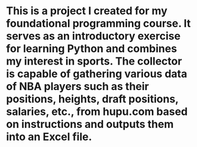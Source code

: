 # This is a project I created for my foundational programming course. It serves as an introductory exercise for learning Python and combines my interest in sports. The collector is capable of gathering various data of NBA players such as their positions, heights, draft positions, salaries, etc., from hupu.com based on instructions and outputs them into an Excel file.
